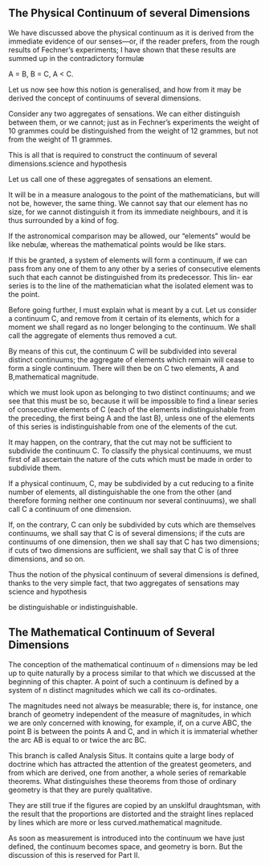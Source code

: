 ##  The Physical Continuum of several Dimensions

We have discussed above the physical continuum as it is derived from the immediate evidence of our senses—or, if the reader prefers, from the rough results of Fechner’s experiments; I have shown that these results are summed up in the contradictory formulæ

A = B,
B = C,
A < C.

Let us now see how this notion is generalised, and how from it may be derived the concept of continuums of several dimensions. 

Consider any two aggregates of sensations. We can either distinguish between them, or
we cannot; just as in Fechner’s experiments the weight of 10 grammes could be distinguished from the weight of 12 grammes, but not from the weight of 11 grammes.

This is all that is required to construct the continuum of several dimensions.science and hypothesis

Let us call one of these aggregates of sensations an element. 

It will be in a measure analogous to the point of the mathematicians, but will not be, however, the same thing. We cannot say that our element has no size, for we cannot distinguish it from its immediate neighbours, and it is thus surrounded by a kind of fog. 

If the astronomical comparison may be allowed, our “elements” would be like nebulæ, whereas the mathematical points would be like stars.

If this be granted, a system of elements will form a
continuum, if we can pass from any one of them to any
other by a series of consecutive elements such that each
cannot be distinguished from its predecessor. This lin-
ear series is to the line of the mathematician what the
isolated element was to the point.

Before going further, I must explain what is meant by a cut. Let us consider a continuum C, and remove
from it certain of its elements, which for a moment we shall regard as no longer belonging to the continuum. We shall call the aggregate of elements thus removed a cut.

By means of this cut, the continuum C will be subdivided into several distinct continuums; the aggregate of elements which remain will cease to form a single continuum. There will then be on C two elements, A and B,mathematical magnitude.

which we must look upon as belonging to two distinct
continuums; and we see that this must be so, because it
will be impossible to find a linear series of consecutive elements of C (each of the elements indistinguishable from the preceding, the first being A and the last B), unless one of the elements of this series is indistinguishable from one of the elements of the cut.

It may happen, on the contrary, that the cut may not be sufficient to subdivide the continuum C. To classify the physical continuums, we must first of all ascertain the nature of the cuts which must be made in order to subdivide them. 

If a physical continuum, C, may be subdivided by a cut reducing to a finite number of elements,
all distinguishable the one from the other (and therefore forming neither one continuum nor several continuums), we shall call C a continuum of one dimension. 

If, on the contrary, C can only be subdivided by cuts which are themselves continuums, we shall say that C is of several dimensions; if the cuts are continuums of one dimension, then we shall say that C has two dimensions; if cuts of two dimensions are sufficient, we shall say that C is of three
dimensions, and so on. 

Thus the notion of the physical continuum of several dimensions is defined, thanks to the
very simple fact, that two aggregates of sensations may science and hypothesis

be distinguishable or indistinguishable.


## The Mathematical Continuum of Several Dimensions

The conception of the mathematical continuum of `n` dimensions may be led up to quite naturally by a
process similar to that which we discussed at the beginning of this chapter. A point of such a continuum is defined by a system of n distinct magnitudes which we call its co-ordinates.

The magnitudes need not always be measurable; there is, for instance, one branch of geometry independent of the measure of magnitudes, in which we are only concerned with knowing, for example, if, on a curve ABC, the point B is between the points A and C, and in which
it is immaterial whether the arc AB is equal to or twice
the arc BC. 

This branch is called Analysis Situs. It contains quite a large body of doctrine which has attracted
the attention of the greatest geometers, and from which
are derived, one from another, a whole series of remarkable theorems. What distinguishes these theorems from those of ordinary geometry is that they are purely qualitative. 

They are still true if the figures are copied by
an unskilful draughtsman, with the result that the proportions are distorted and the straight lines replaced by lines which are more or less curved.mathematical magnitude.

As soon as measurement is introduced into the continuum we have just defined, the continuum becomes space, and geometry is born. But the discussion of this is reserved for Part II.
